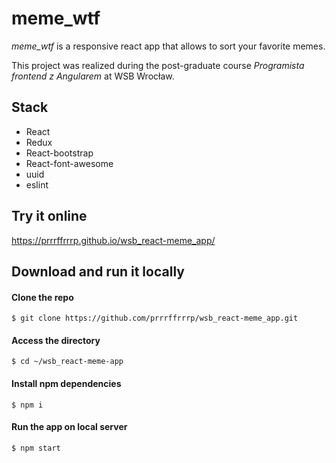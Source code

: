 # meme_wtf 

_meme_wtf_ is a responsive react app that allows to sort your favorite memes.

This project was realized during the post-graduate course _Programista frontend z Angularem_ at WSB Wrocław.

## Stack
- React
- Redux
- React-bootstrap
- React-font-awesome
- uuid
- eslint

## Try it online
https://prrrffrrrp.github.io/wsb_react-meme_app/


## Download and run it locally
#### Clone the repo
`$ git clone https://github.com/prrrffrrrp/wsb_react-meme_app.git`
#### Access the directory
`$ cd ~/wsb_react-meme-app`
#### Install npm dependencies
`$ npm i`
#### Run the app on local server
`$ npm start`


